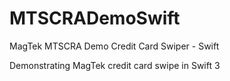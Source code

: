 # MTSCRADemoSwift
MagTek MTSCRA Demo Credit Card Swiper - Swift

Demonstrating MagTek credit card swipe in Swift 3
